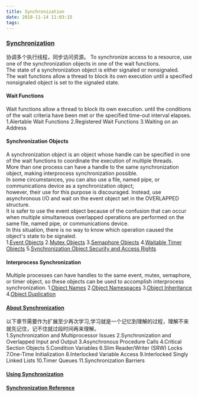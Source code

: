 ```yaml
---
title: Synchronization
date: 2018-11-14 11:03:15
tags:
---
```


### [Synchronization](https://docs.microsoft.com/en-gb/windows/desktop/Sync/synchronization)
协调多个执行线程，同步访问资源。
To synchronize access to a resource, use one of the synchronization objects in one of the wait functions.    
The state of a synchronization object is either signaled or nonsignaled.    
The wait functions allow a thread to block its own execution until a specified nonsignaled object is set to the signaled state.    

#### Wait Functions
Wait functions allow a thread to block its own execution. until the conditions of the wait criteria have been met or the specified time-out interval elapses.
1.Alertable Wait Functions
2.Registered Wait Functions
3.Waiting on an Address

#### Synchronization Objects
A synchronization object is an object whose handle can be specified in one of the wait functions to coordinate the execution of multiple threads.    
More than one process can have a handle to the same synchronization object, making interprocess synchronization possible.   
In some circumstances, you can also use a file, named pipe, or communications device as a synchronization object;    
however, their use for this purpose is discouraged. Instead, use asynchronous I/O and wait on the event object set in the OVERLAPPED structure.    
It is safer to use the event object because of the confusion that can occur when multiple simultaneous overlapped operations are performed on the same file, named pipe, or communications device.    
In this situation, there is no way to know which operation caused the object's state to be signaled.   
1.[Event Objects](https://docs.microsoft.com/en-gb/windows/desktop/Sync/event-objects)
2.[Mutex Objects](https://docs.microsoft.com/en-gb/windows/desktop/Sync/mutex-objects)
3.[Semaphore Objects](https://docs.microsoft.com/en-gb/windows/desktop/Sync/semaphore-objects)
4.[Waitable Timer Objects](https://docs.microsoft.com/en-gb/windows/desktop/Sync/waitable-timer-objects)
5.[Synchronization Object Security and Access Rights](https://docs.microsoft.com/en-gb/windows/desktop/Sync/synchronization-object-security-and-access-rights)

#### Interprocess Synchronization
Multiple processes can have handles to the same event, mutex, semaphore, or timer object, so these objects can be used to accomplish interprocess synchronization. 
1.[Object Names](https://docs.microsoft.com/en-gb/windows/desktop/Sync/object-names)
2.[Object Namespaces](https://docs.microsoft.com/en-gb/windows/desktop/Sync/object-namespaces)
3.[Object Inheritance](https://docs.microsoft.com/en-gb/windows/desktop/Sync/object-inheritance)
4.[Object Duplication](https://docs.microsoft.com/en-gb/windows/desktop/Sync/object-duplication)

#### [About Synchronization](https://docs.microsoft.com/en-gb/windows/desktop/Sync/about-synchronization)
以下章节需要作为扩展至少再次学习,学习就是一个记忆到理解的过程，理解不来就先记住，记不住就过段时间再来理解。   
1.Synchronization and Multiprocessor Issues
2.Synchronization and Overlapped Input and Output
3.Asynchronous Procedure Calls
4.Critical Section Objects
5.Condition Variables
6.Slim Reader/Writer (SRW) Locks
7.One-Time Initialization
8.Interlocked Variable Access
9.Interlocked Singly Linked Lists
10.Timer Queues
11.Synchronization Barriers

#### [Using Synchronization](https://docs.microsoft.com/en-gb/windows/desktop/Sync/using-synchronization)

#### [Synchronization Reference](https://docs.microsoft.com/en-gb/windows/desktop/Sync/synchronization-reference)